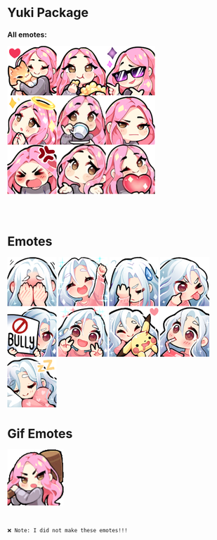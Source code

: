 <br>

# Yuki Package

### All emotes:
![Card.png](https://github.com/Dark-LYNN/Dark-LYNN/blob/main/Images/discord/emotes/anime/packs/Yuki/Card.png)

<br>
<br>

# Emotes
![Snow_Blush.png](https://github.com/Dark-LYNN/Dark-LYNN/blob/main/Images/discord/emotes/anime/packs/Snow/Snow_Blush.png)
![Snow_Cheer.png](https://github.com/Dark-LYNN/Dark-LYNN/blob/main/Images/discord/emotes/anime/packs/Snow/Snow_Cheer.png)
![Snow_Facepalm.png](https://github.com/Dark-LYNN/Dark-LYNN/blob/main/Images/discord/emotes/anime/packs/Snow/Snow_Facepalm.png)
![Snow_ISeeYou.png](https://github.com/Dark-LYNN/Dark-LYNN/blob/main/Images/discord/emotes/anime/packs/Snow/Snow_ISeeYou.png)
![Snow_NoBully.png](https://github.com/Dark-LYNN/Dark-LYNN/blob/main/Images/discord/emotes/anime/packs/Snow/Snow_NoBully.png)
![Snow_Peace.png](https://github.com/Dark-LYNN/Dark-LYNN/blob/main/Images/discord/emotes/anime/packs/Snow/Snow_Peace.png)
![Snow_PikaHug.png](https://github.com/Dark-LYNN/Dark-LYNN/blob/main/Images/discord/emotes/anime/packs/Snow/Snow_PikaHug.png)
![Snow_Sip.png](https://github.com/Dark-LYNN/Dark-LYNN/blob/main/Images/discord/emotes/anime/packs/Snow/Snow_Sip.png)
![Snow_Sleep.png](https://github.com/Dark-LYNN/Dark-LYNN/blob/main/Images/discord/emotes/anime/packs/Snow/Snow_Sleep.png)

# Gif Emotes
![Yuki_Hammer.gif](https://github.com/Dark-LYNN/Dark-LYNN/blob/main/Images/discord/emotes/anime/packs/Yuki/Yuki_Hammer.gif)

<br>

```
❌ Note: I did not make these emotes!!!
```
